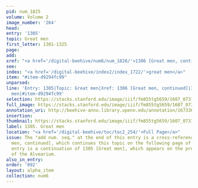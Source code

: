 ```yaml
---
pid: num_1825
volume: Volume 2
image_number: '264'
head:
entry: '1305'
topic: Great men
first_letter: 1301-1325
page:
add:
xref: "<a href='/digital-beehive/num6/num_1826/'>1306 [Great men, continued]</a>"
see:
index: "<a href='/digital-beehive/index2/index_1722/'>great men</a>"
item: "#item-d9294fc99"
unparsed:
line: 'Entry: 1305|Topic: Great men|Xref: 1306 [Great men, continued]|Index: great
  men|#item-d9294fc99'
selection: https://stacks.stanford.edu/image/iiif/fm855tg5659/1607_0731/826,4159,2832,896/full/0/default.jpg
full_image: https://stacks.stanford.edu/image/iiif/fm855tg5659/1607_0731/full/full/0/default.jpg
annotation_uri: http://beehive-anno.library.upenn.edu/annotation/1673360369446
insertion:
thumbnail: https://stacks.stanford.edu/image/iiif/fm855tg5659/1607_0731/826,4159,600,180/250,/0/default.jpg
label: 1305. Great men
location: "<a href='/digital-beehive/toc/toc2_254/'>Full Page</a>"
issue: The "add num. seq." at the end of this entry is a cross-reference to 1306 [Great
  men, continued], which continues this topic on the following page of the Alvearium.|This
  entry is a continuation of 1305 [Great men], which appears on the previous page
  of the Alvearium.
also_in_entry:
order: '092'
layout: alpha_item
collection: num6
---
```

